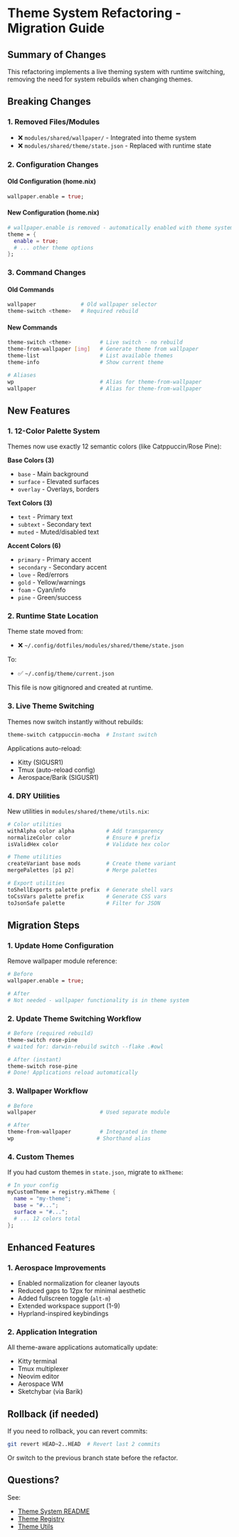 # Theme System Refactoring - Migration Guide

## Summary of Changes

This refactoring implements a live theming system with runtime switching, removing the need for system rebuilds when changing themes.

## Breaking Changes

### 1. Removed Files/Modules
- ❌ `modules/shared/wallpaper/` - Integrated into theme system
- ❌ `modules/shared/theme/state.json` - Replaced with runtime state

### 2. Configuration Changes

#### Old Configuration (home.nix)
```nix
wallpaper.enable = true;
```

#### New Configuration (home.nix)
```nix
# wallpaper.enable is removed - automatically enabled with theme system
theme = {
  enable = true;
  # ... other theme options
};
```

### 3. Command Changes

#### Old Commands
```bash
wallpaper              # Old wallpaper selector
theme-switch <theme>   # Required rebuild
```

#### New Commands
```bash
theme-switch <theme>         # Live switch - no rebuild
theme-from-wallpaper [img]   # Generate theme from wallpaper
theme-list                   # List available themes
theme-info                   # Show current theme

# Aliases
wp                           # Alias for theme-from-wallpaper
wallpaper                    # Alias for theme-from-wallpaper
```

## New Features

### 1. 12-Color Palette System

Themes now use exactly 12 semantic colors (like Catppuccin/Rose Pine):

**Base Colors (3)**
- `base` - Main background
- `surface` - Elevated surfaces
- `overlay` - Overlays, borders

**Text Colors (3)**
- `text` - Primary text
- `subtext` - Secondary text
- `muted` - Muted/disabled text

**Accent Colors (6)**
- `primary` - Primary accent
- `secondary` - Secondary accent
- `love` - Red/errors
- `gold` - Yellow/warnings
- `foam` - Cyan/info
- `pine` - Green/success

### 2. Runtime State Location

Theme state moved from:
- ❌ `~/.config/dotfiles/modules/shared/theme/state.json`

To:
- ✅ `~/.config/theme/current.json`

This file is now gitignored and created at runtime.

### 3. Live Theme Switching

Themes now switch instantly without rebuilds:

```bash
theme-switch catppuccin-mocha  # Instant switch
```

Applications auto-reload:
- Kitty (SIGUSR1)
- Tmux (auto-reload config)
- Aerospace/Barik (SIGUSR1)

### 4. DRY Utilities

New utilities in `modules/shared/theme/utils.nix`:

```nix
# Color utilities
withAlpha color alpha          # Add transparency
normalizeColor color           # Ensure # prefix
isValidHex color               # Validate hex color

# Theme utilities
createVariant base mods        # Create theme variant
mergePalettes [p1 p2]          # Merge palettes

# Export utilities
toShellExports palette prefix  # Generate shell vars
toCssVars palette prefix       # Generate CSS vars
toJsonSafe palette             # Filter for JSON
```

## Migration Steps

### 1. Update Home Configuration

Remove wallpaper module reference:

```nix
# Before
wallpaper.enable = true;

# After
# Not needed - wallpaper functionality is in theme system
```

### 2. Update Theme Switching Workflow

```bash
# Before (required rebuild)
theme-switch rose-pine
# waited for: darwin-rebuild switch --flake .#owl

# After (instant)
theme-switch rose-pine
# Done! Applications reload automatically
```

### 3. Wallpaper Workflow

```bash
# Before
wallpaper                    # Used separate module

# After
theme-from-wallpaper         # Integrated in theme
wp                          # Shorthand alias
```

### 4. Custom Themes

If you had custom themes in `state.json`, migrate to `mkTheme`:

```nix
# In your config
myCustomTheme = registry.mkTheme {
  name = "my-theme";
  base = "#...";
  surface = "#...";
  # ... 12 colors total
};
```

## Enhanced Features

### 1. Aerospace Improvements

- Enabled normalization for cleaner layouts
- Reduced gaps to 12px for minimal aesthetic
- Added fullscreen toggle (`alt-m`)
- Extended workspace support (1-9)
- Hyprland-inspired keybindings

### 2. Application Integration

All theme-aware applications automatically update:
- Kitty terminal
- Tmux multiplexer
- Neovim editor
- Aerospace WM
- Sketchybar (via Barik)

## Rollback (if needed)

If you need to rollback, you can revert commits:

```bash
git revert HEAD~2..HEAD  # Revert last 2 commits
```

Or switch to the previous branch state before the refactor.

## Questions?

See:
- [Theme System README](modules/shared/theme/README.md)
- [Theme Registry](modules/shared/theme/registry.nix)
- [Theme Utils](modules/shared/theme/utils.nix)
